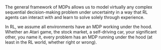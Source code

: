 The general framework of MDPs allows us to model virtually any complex sequential decision-making problem under uncertainty in a way that RL agents can interact with and learn to solve solely through experience.

In RL, we assume all environments have an MDP working under the hood. Whether an Atari game, the stock market, a self-driving car, your significant other, you name it, every problem has an MDP running under the hood (at least in the RL world, whether right or wrong).